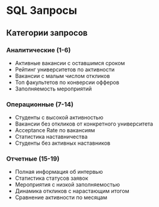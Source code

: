 # SQL Запросы

## Категории запросов

### Аналитические (1-6)
- Активные вакансии с оставшимся сроком
- Рейтинг университетов по активности
- Вакансии с малым числом откликов
- Топ факультетов по конверсии офферов
- Заполняемость мероприятий

### Операционные (7-14)
- Студенты с высокой активностью
- Вакансии без откликов от конкретного университета
- Acceptance Rate по вакансиям
- Статистика наставничества
- Студенты без активных наставников

### Отчетные (15-19)
- Полная информация об интервью
- Статистика статусов заявок
- Мероприятия с низкой заполняемостью
- Динамика откликов с нарастающим итогом
- Сравнение активности по месяцам
